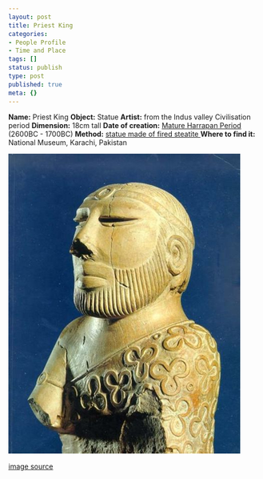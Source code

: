 ```yaml
---
layout: post
title: Priest King
categories:
- People Profile
- Time and Place
tags: []
status: publish
type: post
published: true
meta: {}
---
```

**Name:** Priest King **Object:** Statue **Artist:** from the Indus valley Civilisation period **Dimension:** 18cm tall **Date of creation:** [Mature Harrapan Period ](http://en.wikipedia.org/wiki/Indus_Valley_Civilization)(2600BC - 1700BC) **Method:** [statue made of fired steatite ](http://www.bbc.co.uk/schools/indusvalley/html/ivl4_priestking02.shtml)**Where to find it:** National Museum, Karachi, Pakistan

![](/img/priest_king.jpg)

[image source](http://en.wikipedia.org/wiki/Image:Mohenjo-daro_Priesterk%C3%B6nig.jpeg)
